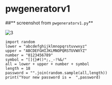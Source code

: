 # pwgeneratorv1

##** screenshot from `pwgeneratorv1.py`**

![3](https://user-images.githubusercontent.com/54024035/146098975-710df2cc-aa48-4558-9f87-fb864c5c4acd.png)

```
import random
lower = "abcdefghijklmnopqrstuvwxyz"
upper = "ABCDEFGHİJKLMNOPQRSTUVWXYZ"
number = "0123456789"
symbol = "[]{}#()*;,_-!%&/"
all = lower + upper + number + symbol
length = 18
password = "".join(random.sample(all,length))
print("Your new password is =  ",password)
```
